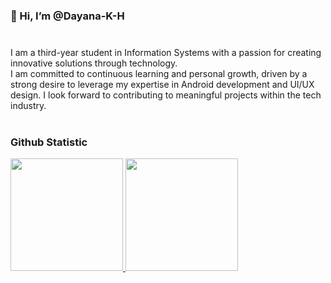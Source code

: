 <h3>👋 Hi, I’m @Dayana-K-H <h3></h3> <br>
I am a third-year student in Information Systems with a passion for creating innovative solutions through technology.<br>
I am committed to continuous learning and personal growth, driven by a strong desire to leverage my expertise in Android development and UI/UX design. I look forward to contributing to meaningful projects within the tech industry.<br>
<br>
  
### Github Statistic
<p align="left">
<a href="https://github.com/Dayana-K-H">
  <img height="180em" src="https://github-readme-stats-eight-theta.vercel.app/api?username=penuliscode&show_icons=true&theme=algolia&include_all_commits=true&count_private=true"/>
  <img height="180em" src="https://github-readme-stats-eight-theta.vercel.app/api/top-langs/?username=Dayana-K-H&layout=compact&layout=compact&theme=algolia"/>
</a>
</p>

<!---
Dayana-K-H/Dayana-K-H is a ✨ special ✨ repository because its `README.md` (this file) appears on your GitHub profile.
You can click the Preview link to take a look at your changes.
--->
